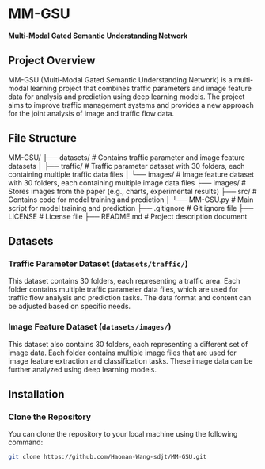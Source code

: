 # MM-GSU
**Multi-Modal Gated Semantic Understanding Network**

## Project Overview

MM-GSU (Multi-Modal Gated Semantic Understanding Network) is a multi-modal learning project that combines traffic parameters and image feature data for analysis and prediction using deep learning models. The project aims to improve traffic management systems and provides a new approach for the joint analysis of image and traffic flow data.

## File Structure

MM-GSU/
├── datasets/             # Contains traffic parameter and image feature datasets
│   ├── traffic/          # Traffic parameter dataset with 30 folders, each containing multiple traffic data files
│   └── images/           # Image feature dataset with 30 folders, each containing multiple image data files
├── images/               # Stores images from the paper (e.g., charts, experimental results)
├── src/                  # Contains code for model training and prediction
│   └── MM-GSU.py         # Main script for model training and prediction
├── .gitignore            # Git ignore file
├── LICENSE               # License file
├── README.md             # Project description document

## Datasets

### Traffic Parameter Dataset (`datasets/traffic/`)

This dataset contains 30 folders, each representing a traffic area. Each folder contains multiple traffic parameter data files, which are used for traffic flow analysis and prediction tasks. The data format and content can be adjusted based on specific needs.

### Image Feature Dataset (`datasets/images/`)

This dataset also contains 30 folders, each representing a different set of image data. Each folder contains multiple image files that are used for image feature extraction and classification tasks. These image data can be further analyzed using deep learning models.

## Installation

### Clone the Repository

You can clone the repository to your local machine using the following command:

```bash
git clone https://github.com/Haonan-Wang-sdjt/MM-GSU.git
